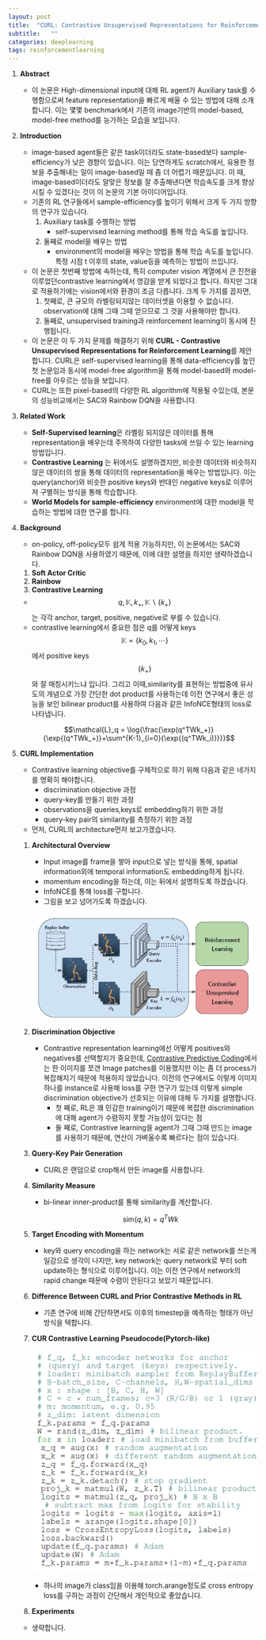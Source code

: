 ```yaml
---
layout: post
title:  "CURL: Contrastive Unsupervised Representations for Reinforcement Learning 논문 리뷰 및 설명"
subtitle:   ""
categories: deeplearning
tags: reinforcementlearning
---
```

1. **Abstract** 
    - 이 논문은 High-dimensional input에 대해 RL agent가 Auxiliary task를 수행함으로써 feature representation을 빠르게 배울 수 있는 방법에 대해 소개합니다. 이는 몇몇 benchmark에서 기존의 image기반의 model-based, model-free method를 능가하는 모습을 보입니다.
2. **Introduction**
    - image-based agent들은 같은 task이더라도 state-based보다 sample-efficiency가 낮은 경향이 있습니다. 이는 당연하게도 scratch에서, 유용한 정보을 추출해내는 일이 image-based일 때 좀 더 어렵기 때문입니다. 이 때, image-based이더라도 알맞은 정보를 잘 추출해낸다면 학습속도를 크게 향상시킬 수 있겠다는 것이 이 논문의 기본 아이디어입니다.
    - 기존의 RL 연구들에서 sample-efficiency를 높이기 위해서 크게 두 가지 방향의 연구가 있습니다.
        1. Auxiliary task를 수행하는 방법
            - self-supervised learning method를 통해 학습 속도를 높입니다.
        2. 둘째로 model을 배우는 방법
            - environment의 model을 배우는 방법을 통해 학습 속도를 높입니다. 특정 시점 t 이후의 state, value등을 예측하는 방법이 쓰입니다.
    - 이 논문은 첫번째 방법에 속하는데, 특히 computer vision 계열에서 큰 진전을 이루었던contrastive learning에서 영감을 받게 되었다고 합니다. 하지만 그대로 적용하기에는 vision에서와 환경이 조금 다릅니다. 크게 두 가지를 꼽자면,
        1. 첫째로, 큰 규모의 라벨링되지않는 데이터셋을 이용할 수 없습니다. observation에 대해 그때 그때 얻으므로 그 것을 사용해야만 합니다.
        2. 둘째로, unsupervised training과 reinforcement learning이 동시에 진행됩니다.
    - 이 논문은 이 두 가지 문제를 해결하기 위해 **CURL - Contrastive Unsupervised Representations for Reinforcement Learning**를 제안합니다. CURL은 self-supervised learning을 통해 data-efficiency를 높인 첫 논문임과 동시에 model-free algorithm을 통해 model-based와 model-free를 아우르는 성능을 보입니다.
    - CURL는 또한 pixel-based의 다양한 RL algorithm에 적용될 수있는데, 본문의 성능비교에서는 SAC와 Rainbow DQN을 사용합니다.
3. **Related Work**
    - **Self-Supervised learning**은 라벨링 되지않은 데이터를 통해 representation을 배우는데 주목하여 다양한 tasks에 쓰일 수 있는 learning 방법입니다.
    - **Contrastive Learning** 는 뒤에서도 설명하겠지만, 비슷한 데이터와 비슷하지않은 데이터의 쌍을 통해 데이터의 representation을 배우는 방법입니다. 이는 query(anchor)와 비슷한 positive keys와 반대인 negative keys로 이루어져 구별하는 방식을 통해 학습합니다.
    - **World Models for sample-efficiency** environment에 대한 model을 학습하는 방법에 대한 연구를 합니다.
4. **Background**
    - on-policy, off-policy모두 쉽게 적용 가능하지만, 이 논문에서는 SAC와 Rainbow DQN을 사용하였기 때문에, 이에 대한 설명을 하지만 생략하겠습니다.
    1. **Soft Actor Critic**
    2. **Rainbow**
    3. **Contrastive Learning**
    - $$q,\mathbb{K},k_+,\mathbb{K}\backslash\{k_+\}$$는 각각 anchor, target, positive, negative로 부를 수 있습니다.
    - contrastive learning에서 중요한 점은 q를 어떻게 keys $$\mathbb{K} = \{ k_0,k_1,\cdots \}$$에서 positive keys $$\{ k_+\}$$와 잘 매칭시키느냐 입니다.  그리고 이때,similarity를 표현하는 방법중에  유사도의 개념으로 가장 간단한 dot product를 사용하는데 이전 연구에서 좋은 성능을 보인 bilinear product를 사용하여 다음과 같은 InfoNCE형태의 loss로 나타냅니다.

    $$\mathcal{L}_q = \log{\frac{\exp(q^TWk_+)}{\exp{(q^TWk_+)}+\sum^{K-1}_{i=0}{\exp{(q^TWk_i)}}}}$$

5. **CURL Implementation**
    - Contrastive learning objective를 구체적으로 하기 위해 다음과 같은 네가지를 명확히 해야합니다.
        - discrimination objective 과정
        - query-key를 만들기 위한 과정
        - observations을 queries,keys로 embedding하기 위한 과정
        - query-key pair의 similarity를 측정하기 위한 과정
    - 먼저, CURL의 architecture먼저 보고가겠습니다.
    1. **Architectural Overview**
        - Input image를 frame을 쌓아 input으로 넣는 방식을 통해, spatial information외에 temporal information도 embedding하게 됩니다.
        - momentum encoding을 하는데, 이는 뒤에서 설명하도록 하겠습니다.
        - InfoNCE를 통해 loss를 구합니다.
        - 그림을 보고 넘어가도록 하겠습니다.

        ![curl](/assets/img/curl_0.PNG)

    2. **Discrimination Objective**
        - Contrastive representation learning에선 어떻게 positives와 negatives를 선택할지가 중요한데, [Contrastive Predictive Coding](https://arxiv.org/abs/1807.03748)에서는 한 이미지를 쪼갠 Image patches를 이용했지만 이는 좀 더 process가 복잡해지기 때문에 적용하지 않았습니다. 이전의 연구에서도 이렇게 이미지 하나를 instance로 사용해 loss를 구한 연구가 있는데 이렇게 simple discrimination objective가 선호되는 이유에 대해 두 가지를 설명합니다.
            - 첫 째로, RL은 꽤 민감한 training이기 때문에 복잡한 discrimination에 대해 agent가 수렴하지 못할 가능성이 있다는 점
            - 둘 째로, Contrastive learning을 agent가 그때 그때 만드는 image를 사용하기 때문에, 연산이 가벼울수록 빠르다는 점이 있습니다.
    3. **Query-Key Pair Generation**
        - CURL은 랜덤으로 crop해서 만든 image를 사용합니다.
    4. **Similarity Measure**
        - bi-linear inner-product를 통해 similarity를 계산합니다.

            $$\mathrm{sim}(q,k) = q^TWk$$

    5. **Target Encoding with Momentum**
        - key와 query encoding을 하는 network는 서로 같은 network를 쓰는게 일감으로 생각이 나지만, key network는 query network로 부터 soft update하는 형식으로 이루어집니다. 이는 이전 연구에서 network의 rapid change 때문에 수렴이 안된다고 보았기 때문입니다.
    6. **Difference Between CURL and Prior Contrastive Methods in RL**
        - 기존 연구에 비해 간단하면서도 이후의 timestep을 예측하는 형태가 아닌 방식을 택합니다.
    7. **CUR Contrastive Learning Pseudocode(Pytorch-like)**

        ![curl](/assets/img/curl_1.PNG)

        - 하나의 image가 class임을 이용해 torch.arange정도로 cross entropy loss를 구하는 과정이 간단해서 개인적으로 좋았습니다.
    8. **Experiments**
    - 생략합니다.
